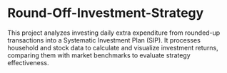# Round-Off-Investment-Strategy
This project analyzes investing daily extra expenditure from rounded-up transactions into a Systematic Investment Plan (SIP). It processes household and stock data to calculate and visualize investment returns, comparing them with market benchmarks to evaluate strategy effectiveness.
